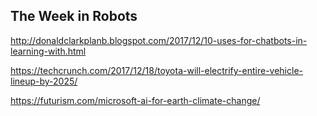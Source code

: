 ## The Week in Robots

http://donaldclarkplanb.blogspot.com/2017/12/10-uses-for-chatbots-in-learning-with.html

https://techcrunch.com/2017/12/18/toyota-will-electrify-entire-vehicle-lineup-by-2025/

https://futurism.com/microsoft-ai-for-earth-climate-change/




